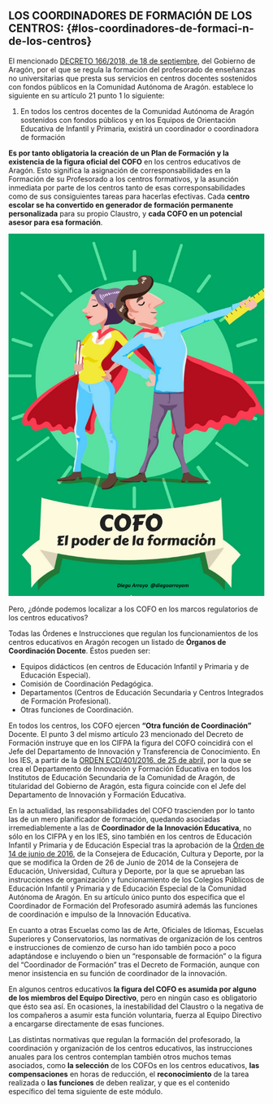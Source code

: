 ## LOS COORDINADORES DE FORMACIÓN DE LOS CENTROS: {#los-coordinadores-de-formaci-n-de-los-centros}

El mencionado [DECRETO 166/2018, de 18 de septiembre](https://bit.ly/2SgTskC), del Gobierno de Aragón, por el que se regula la formación del profesorado de enseñanzas no universitarias que presta sus servicios en centros docentes sostenidos con fondos públicos en la Comunidad Autónoma de Aragón. establece lo siguiente en su artículo 21 punto 1 lo siguiente:

1. En todos los centros docentes de la Comunidad Autónoma de Aragón sostenidos con fondos públicos y en los Equipos de Orientación Educativa de Infantil y Primaria, existirá un coordinador o coordinadora de formación


**Es por tanto obligatoria la creación de un Plan de Formación y la existencia de la figura oficial del COFO** en los centros educativos de Aragón. Esto significa la asignación  de corresponsabilidades en la Formación de su Profesorado a los centros formativos, y la asunción inmediata por parte de los centros tanto de esas corresponsabilidades como de sus consiguientes tareas para hacerlas efectivas. Cada **centro escolar se ha convertido en generador de formación permanente personalizada** para su propio Claustro, y **cada COFO en un potencial asesor para esa formación**.  

![](/images/image8.jpg)

Pero, ¿dónde podemos localizar a los COFO en los marcos regulatorios de los centros educativos?

Todas las Órdenes e Instrucciones que regulan los funcionamientos de los centros educativos en Aragón recogen un listado de **Órganos de Coordinación Docente**. Éstos pueden ser:

*   Equipos didácticos (en centros de Educación Infantil y Primaria y de Educación Especial).
*   Comisión de Coordinación Pedagógica.
*   Departamentos (Centros de Educación Secundaria y Centros Integrados de Formación Profesional).
*   Otras funciones de Coordinación.

En todos los centros, los COFO ejercen **“Otra función de Coordinación”** Docente. El punto 3 del mismo artículo 23 mencionado del Decreto de Formación instruye que en los CIFPA la figura del COFO coincidirá con el Jefe del Departamento de Innovación y Transferencia de Conocimiento. En los IES, a partir de la [ORDEN ECD/401/2016, de 25 de abril,](https://www.google.com/url?q=http://www.boa.aragon.es/cgi-bin/EBOA/BRSCGI?CMD%3DVEROBJ%26MLKOB%3D907182863636&sa=D&ust=1516098480753000&usg=AFQjCNF7ogCEmuu9V_wjhkHOupVU6nT7rw) por la que se crea el Departamento de Innovación y Formación Educativa en todos los Institutos de Educación Secundaria de la Comunidad de Aragón, de titularidad del Gobierno de Aragón, esta figura coincide con el Jefe del Departamento de Innovación y Formación Educativa.  

En la actualidad, las responsabilidades del COFO trascienden por lo tanto las de un mero planificador de formación, quedando asociadas irremediablemente a las de **Coordinador de la Innovación Educativa**, no sólo en los CIFPA y en los IES, sino también en los centros de Educación Infantil y Primaria y de Educación Especial tras la aprobación de la [Órden de 14 de junio de 2016](https://goo.gl/UwKcdw), de la Consejera de Educación, Cultura y Deporte, por la que se modifica la Orden de 26 de Junio de 2014 de la Consejera de Educación, Universidad, Cultura y Deporte, por la que se aprueban las instrucciones de organización y funcionamiento de los Colegios Públicos de Educación Infantil y Primaria y de Educación Especial de la Comunidad Autónoma de Aragón. En su artículo único punto dos especifica que el Coordinador de Formación del Profesorado asumirá además las funciones de coordinación e impulso de la Innovación Educativa.

En cuanto a otras Escuelas como las de Arte, Oficiales de Idiomas, Escuelas Superiores y Conservatorios, las normativas de organización de los centros e instrucciones de comienzo de curso han ido también poco a poco adaptándose e incluyendo o bien un “responsable de formación” o la figura del “Coordinador de Formación” tras el Decreto de Formación, aunque con menor insistencia en su función de coordinador de la innovación.

En algunos centros educativos **la figura del COFO es asumida por alguno de los miembros del Equipo Directivo**, pero en ningún caso es obligatorio que ésto sea así. En ocasiones, la inestabilidad del Claustro o la negativa de los compañeros a asumir esta función voluntaria, fuerza al Equipo Directivo a encargarse directamente de esas funciones.

Las distintas normativas que regulan la formación del profesorado, la coordinación y organización de los centros educativos, las instrucciones anuales para los centros contemplan también otros muchos temas asociados, como **la selección** de los COFOs en los centros educativos, **las compensaciones** en horas de reducción, el **reconocimiento** de la tarea realizada o **las funciones** de deben realizar, y que es el contenido específico del tema siguiente de este módulo.